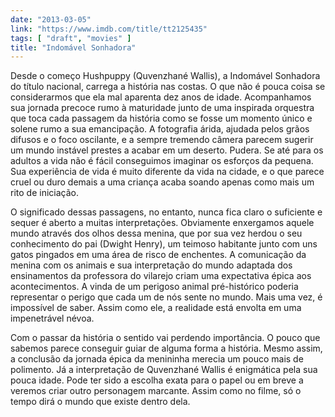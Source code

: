 ```yaml
---
date: "2013-03-05"
link: "https://www.imdb.com/title/tt2125435"
tags: [ "draft", "movies" ]
title: "Indomável Sonhadora"
---
```

Desde o começo Hushpuppy (Quvenzhané Wallis), a Indomável Sonhadora do título nacional, carrega a história nas costas. O que não é pouca coisa se considerarmos que ela mal aparenta dez anos de idade. Acompanhamos sua jornada precoce rumo à maturidade junto de uma inspirada orquestra que toca cada passagem da história como se fosse um momento único e solene rumo a sua emancipação. A fotografia árida, ajudada pelos grãos difusos e o foco oscilante, e a sempre tremendo câmera parecem sugerir um mundo instável prestes a acabar em um deserto. Pudera. Se até para os adultos a vida não é fácil conseguimos imaginar os esforços da pequena. Sua experiência de vida é muito diferente da vida na cidade, e o que parece cruel ou duro demais a uma criança acaba soando apenas como mais um rito de iniciação.

O significado dessas passagens, no entanto, nunca fica claro o suficiente e sequer é aberto a muitas interpretações. Obviamente enxergamos aquele mundo através dos olhos dessa menina, que por sua vez herdou o seu conhecimento do pai (Dwight Henry), um teimoso habitante junto com uns gatos pingados em uma área de risco de enchentes. A comunicação da menina com os animais e sua interpretação do mundo adaptada dos ensinamentos da professora do vilarejo criam uma expectativa épica aos acontecimentos. A vinda de um perigoso animal pré-histórico poderia representar o perigo que cada um de nós sente no mundo. Mais uma vez, é impossível de saber. Assim como ele, a realidade está envolta em uma impenetrável névoa.

Com o passar da história o sentido vai perdendo importância. O pouco que sabemos parece conseguir guiar de alguma forma a história. Mesmo assim, a conclusão da jornada épica da menininha merecia um pouco mais de polimento. Já a interpretação de Quvenzhané Wallis é enigmática pela sua pouca idade. Pode ter sido a escolha exata para o papel ou em breve a veremos criar outro personagem marcante. Assim como no filme, só o tempo dirá o mundo que existe dentro dela.

